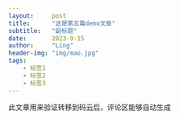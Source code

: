 ```yaml
---
layout:     post
title:      "这是第五篇demo文章"
subtitle:   "副标题"
date:       2023-9-15
author:     "Ling"
header-img: "img/mao.jpg"
tags:
    - 标签1
    - 标签2
    - 标签3
---
```


此文章用来验证转移到码云后，评论区能够自动生成
